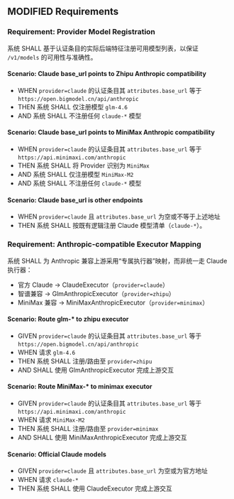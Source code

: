 ## MODIFIED Requirements

### Requirement: Provider Model Registration
系统 SHALL 基于认证条目的实际后端特征注册可用模型列表，以保证 `/v1/models` 的可用性与准确性。

#### Scenario: Claude base_url points to Zhipu Anthropic compatibility
- WHEN `provider=claude` 的认证条目其 `attributes.base_url` 等于 `https://open.bigmodel.cn/api/anthropic`
- THEN 系统 SHALL 仅注册模型 `glm-4.6`
- AND 系统 SHALL 不注册任何 `claude-*` 模型

#### Scenario: Claude base_url points to MiniMax Anthropic compatibility
- WHEN `provider=claude` 的认证条目其 `attributes.base_url` 等于 `https://api.minimaxi.com/anthropic`
- THEN 系统 SHALL 将 Provider 识别为 `MiniMax`
- AND 系统 SHALL 仅注册模型 `MiniMax-M2`
- AND 系统 SHALL 不注册任何 `claude-*` 模型

#### Scenario: Claude base_url is other endpoints
- WHEN `provider=claude` 且 `attributes.base_url` 为空或不等于上述地址
- THEN 系统 SHALL 按既有逻辑注册 Claude 模型清单（`claude-*`）。

### Requirement: Anthropic-compatible Executor Mapping
系统 SHALL 为 Anthropic 兼容上游采用“专属执行器”映射，而非统一走 Claude 执行器：
- 官方 Claude → ClaudeExecutor（`provider=claude`）
- 智谱兼容 → GlmAnthropicExecutor（`provider=zhipu`）
- MiniMax 兼容 → MiniMaxAnthropicExecutor（`provider=minimax`）

#### Scenario: Route glm-* to zhipu executor
- GIVEN `provider=claude` 的认证条目其 `attributes.base_url` 等于 `https://open.bigmodel.cn/api/anthropic`
- WHEN 请求 `glm-4.6`
- THEN 系统 SHALL 注册/路由至 `provider=zhipu`
- AND SHALL 使用 GlmAnthropicExecutor 完成上游交互

#### Scenario: Route MiniMax-* to minimax executor
- GIVEN `provider=claude` 的认证条目其 `attributes.base_url` 等于 `https://api.minimaxi.com/anthropic`
- WHEN 请求 `MiniMax-M2`
- THEN 系统 SHALL 注册/路由至 `provider=minimax`
- AND SHALL 使用 MiniMaxAnthropicExecutor 完成上游交互

#### Scenario: Official Claude models
- GIVEN `provider=claude` 且 `attributes.base_url` 为空或为官方地址
- WHEN 请求 `claude-*`
- THEN 系统 SHALL 使用 ClaudeExecutor 完成上游交互
